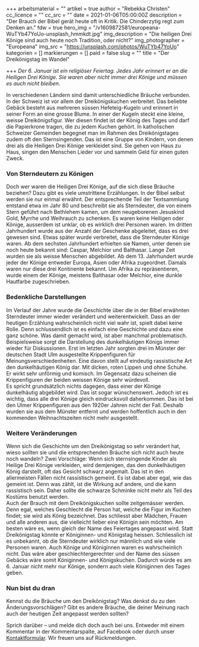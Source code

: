 +++
arbeitsmaterial = ""
artikel = true
author = "Rebekka Christen"
cc_licence = ""
cc_src = ""
date = 2021-01-06T05:00:00Z
description = "Der Brauch der Bibel gerät heute oft in Kritik. Die Chinderzytig regt zum Denken an."
fdw = true
hero_img = "/v1609872581/europeana-WuTYb47YoUo-unsplash_hmmkdt.jpg"
img_description = "Die heiligen Drei Könige sind auch heute noch Tradition, oder nicht?"
img_photographer = "Europeana"
img_src = "https://unsplash.com/photos/WuTYb47YoUo"
kategorien = []
markierungen = []
paid = false
slug = ""
title = "Der Dreikönigstag im Wandel"

+++
_Der 6. Januar ist ein religiöser Feiertag. Jedes Jahr erinnert er an die Heiligen Drei Könige. Sie waren aber nicht immer drei Könige und müssen es auch nicht bleiben._

In verschiedenen Ländern sind damit unterschiedliche Bräuche verbunden. In der Schweiz ist vor allem der Dreikönigskuchen verbreitet. Das beliebte Gebäck besteht aus mehreren süssen Hefeteig-Kugeln und erinnert in seiner Form an eine grosse Blume. In einer der Kugeln steckt eine kleine, weisse Dreikönigsfigur. Wer diesen findet ist der König des Tages und darf die Papierkrone tragen, die zu jedem Kuchen gehört. In katholischen Schweizer Gemeinden begegnet man im Rahmen des Dreikönigstages zudem oft den Sternsingenden. Das ist eine Gruppe von Kindern, von denen drei als die Heiligen Drei Könige verkleidet sind. Sie gehen von Haus zu Haus, singen den Menschen Lieder vor und sammeln Geld für einen guten Zweck.

### Von Sterndeutern zu Königen

Doch wer waren die Heiligen Drei Könige, auf die sich diese Bräuche beziehen? Dazu gibt es viele umstrittene Erzählungen. In der Bibel selbst werden sie nur einmal erwähnt. Der entsprechende Teil der Textsammlung entstand etwa im Jahr 80 und beschreibt sie als Sterndeuter, die von einem Stern geführt nach Bethlehem kamen, um dem neugeborenen Jesuskind Gold, Myrrhe und Weihrauch zu schenken. Es waren keine Heiligen oder Könige, ausserdem ist unklar, ob es wirklich drei Personen waren. Im dritten Jahrhundert wurde aus der Anzahl der Geschenke abgeleitet, dass es drei gewesen sind. Etwas später wurde verbreitet, dass die Sterndeuter Könige waren. Ab dem sechsten Jahrhundert erhielten sie Namen, unter denen sie noch heute bekannt sind: Caspar, Melchior und Balthasar. Lange Zeit wurden sie als weisse Menschen abgebildet. Ab dem 13. Jahrhundert wurde jeder der Könige entweder Europa, Asien oder Afrika zugeordnet. Damals waren nur diese drei Kontinente bekannt. Um Afrika zu repräsentieren, wurde einem der Könige, meistens Balthasar oder Melchior, eine dunkle Hautfarbe zugeschrieben.

### Bedenkliche Darstellungen

Im Verlauf der Jahre wurde die Geschichte über die in der Bibel erwähnten Sterndeuter immer wieder verändert und weiterentwickelt. Dass an der heutigen Erzählung wahrscheinlich nicht viel wahr ist, spielt dabei keine Rolle. Denn schlussendlich ist es einfach eine Geschichte und dazu eine ganz schöne. Was damit gemacht wird, ist aber manchmal problematisch. Beispielsweise sorgt die Darstellung des dunkelhäutigen Königs immer wieder für Diskussionen. Erst im letzten Jahr sorgten drei im Münster der deutschen Stadt Ulm ausgestellte Krippenfiguren für Meinungsverschiedenheiten. Eine davon stellt auf eindeutig rassistische Art den dunkelhäutigen König dar. Mit dicken, roten Lippen und ohne Schuhe. Er wirkt sehr unförmig und komisch. Im Gegensatz dazu scheinen die Krippenfiguren der beiden weissen Könige sehr würdevoll.   
Es spricht grundsätzlich nichts dagegen, dass einer der Könige dunkelhäutig abgebildet wird. Das ist sogar wünschenswert. Jedoch ist es wichtig, dass alle drei Könige gleich eindrucksvoll daherkommen. Das ist bei den Ulmer Krippenfiguren aus den 1920er Jahren nicht der Fall. Deshalb wurden sie aus dem Münster entfernt und werden hoffentlich auch in den kommenden Weihnachtszeiten nicht mehr ausgestellt.

### Weitere Veränderungen

Wenn sich die Geschichte um den Dreikönigstag so sehr verändert hat, wieso sollten sie und die entsprechenden Bräuche sich nicht auch heute noch wandeln? Zwei Vorschläge: Wenn sich sternsingende Kinder als Heilige Drei Könige verkleiden, wird demjenigen, das den dunkelhäutigen König darstellt, oft das Gesicht schwarz angemalt. Das ist in den allermeisten Fällen nicht rassistisch gemeint. Es ist dabei aber egal, wie das gemeint ist. Denn was zählt, ist die Wirkung auf andere, und die kann rassistisch sein. Daher sollte die schwarze Schminke nicht mehr als Teil des Kostüms benutzt werden.  
Auch der Brauch mit dem Dreikönigskuchen sollte zeitgemässer werden. Denn egal, welches Geschlecht die Person hat, welche die Figur im Kuchen findet; sie wird als König bezeichnet. Das schliesst aber Mädchen, Frauen und alle anderen aus, die vielleicht lieber eine Königin sein möchten. Am besten wäre es, wenn gleich der Name des Feiertages angepasst wird. Statt Dreikönigstag könnte er Königinnen- und Königstag heissen. Schliesslich ist es unbekannt, ob die Sterndeuter wirklich nur männlich und wie viele Personen waren. Auch Könige und Königinnen waren es wahrscheinlich nicht. Das wäre aber geschlechtergerechter und der Name des süssen Gebäcks wäre somit Königinnen- und Königskuchen. Dadurch würde es am 6. Januar nicht mehr nur Könige, sondern auch viele Königinnen des Tages geben.

### Nun bist du dran

Kennst du die Bräuche um den Dreikönigstag? Was denkst du zu den Änderungsvorschlägen? Gibt es andere Bräuche, die deiner Meinung nach auch der heutigen Zeit angepasst werden sollten?

Sprich darüber – und melde dich doch auch bei uns. Entweder mit einem Kommentar in der Kommentarspalte, auf Facebook oder durch unser [Kontaktformular](https://www.chinderzytig.ch/kontakt/). Wir freuen uns auf Rückmeldungen.